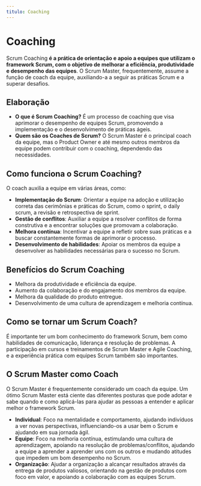 ```yaml
---
titulo: Coaching
---
```


# Coaching

Scrum Coaching **é a prática de orientação e apoio a equipes que utilizam o framework Scrum, com o objetivo de melhorar a eficiência, produtividade e desempenho das equipes**. O Scrum Master, frequentemente, assume a função de coach da equipe, auxiliando-a a seguir as práticas Scrum e a superar desafios.

## Elaboração

- **O que é Scrum Coaching?** É um processo de coaching que visa aprimorar o desempenho de equipes Scrum, promovendo a implementação e o desenvolvimento de práticas ágeis.
- **Quem são os Coaches de Scrum?** O Scrum Master é o principal coach da equipe, mas o Product Owner e até mesmo outros membros da equipe podem contribuir com o coaching, dependendo das necessidades.

## Como funciona o Scrum Coaching?

O coach auxilia a equipe em várias áreas, como:

- **Implementação do Scrum**: Orientar a equipe na adoção e utilização correta das cerimônias e práticas do Scrum, como o sprint, o daily scrum, a revisão e retrospectiva de sprint.
- **Gestão de conflitos**: Auxiliar a equipe a resolver conflitos de forma construtiva e a encontrar soluções que promovam a colaboração.
- **Melhora contínua**: Incentivar a equipe a refletir sobre suas práticas e a buscar constantemente formas de aprimorar o processo.
- **Desenvolvimento de habilidades**: Apoiar os membros da equipe a desenvolver as habilidades necessárias para o sucesso no Scrum.

## Benefícios do Scrum Coaching

- Melhora da produtividade e eficiência da equipe.
- Aumento da colaboração e do engajamento dos membros da equipe.
- Melhora da qualidade do produto entregue.
- Desenvolvimento de uma cultura de aprendizagem e melhoria contínua.

## Como se tornar um Scrum Coach?

É importante ter um bom conhecimento do framework Scrum, bem como habilidades de comunicação, liderança e resolução de problemas. A participação em cursos e treinamentos de Scrum Master e Agile Coaching, e a experiência prática com equipes Scrum também são importantes.

## O Scrum Master como Coach

O Scrum Master é frequentemente considerado um coach da equipe. Um ótimo Scrum Master está ciente das diferentes posturas que pode adotar e sabe quando e como aplicá-las para ajudar as pessoas a entender e aplicar melhor o framework Scrum.

- **Individual**: Foco na mentalidade e comportamento, ajudando indivíduos a ver novas perspectivas, influenciando-os a usar bem o Scrum e ajudando em sua jornada ágil.
- **Equipe**: Foco na melhoria contínua, estimulando uma cultura de aprendizagem, apoiando na resolução de problemas/conflitos, ajudando a equipe a aprender a aprender uns com os outros e mudando atitudes que impedem um bom desempenho no Scrum.
- **Organização**: Ajudar a organização a alcançar resultados através da entrega de produtos valiosos, orientando na gestão de produtos com foco em valor, e apoiando a colaboração com as equipes Scrum.
